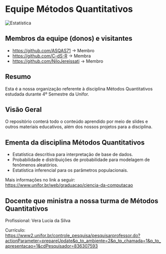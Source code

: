 # Equipe Métodos Quantitativos

![Estatística](https://igti.ufsc.br/wp-content/uploads/2016/09/estatistica1.jpg)

## Membros da equipe (donos) e visitantes
- https://github.com/ASQAS71 -> Membro
- https://github.com/C-dS-R -> Membra
- https://github.com/NiloJereissati -> Membro
## Resumo
Esta é a nossa organização referente à disciplina Métodos Quantitativos estudada durante 4º Semestre da Unifor.
## Visão Geral
O repositório conterá todo o conteúdo aprendido por meio de slides e outros materiais educativos, além dos nossos projetos para a disciplina.
## Ementa da disciplina Métodos Quantitativos
- Estatística descritiva para interpretação de base de dados.
- Probabilidade e distribuições de probabilidade para modelagem de fenômenos aleatórios.
- Estatística inferencial para os parâmetros populacionais.

Mais informações no link a seguir: https://www.unifor.br/web/graduacao/ciencia-da-computacao
## Docente que ministra a nossa turma de Métodos Quantitativos
Profissional: Vera Lucia da Silva

Currículo: https://www2.unifor.br/controle_pesquisa/pesquisarprofessor.do?actionParameter=prepareUpdate&p_tp_ambiente=2&p_tp_chamada=1&p_tp_apresentacao=1&cdPesquisador=836307593
